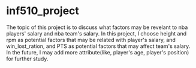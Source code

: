 # inf510_project
The topic of this project is to discuss what factors may be revelant to nba players' salary and nba team's salary. In this project, I choose height and rpm as potential factors that may be related with player's salary, and win_lost_ration, and PTS as potential factors that may affect team's salary. In the future, I may add more attribute(like, player's age, player's position) for further study.  
